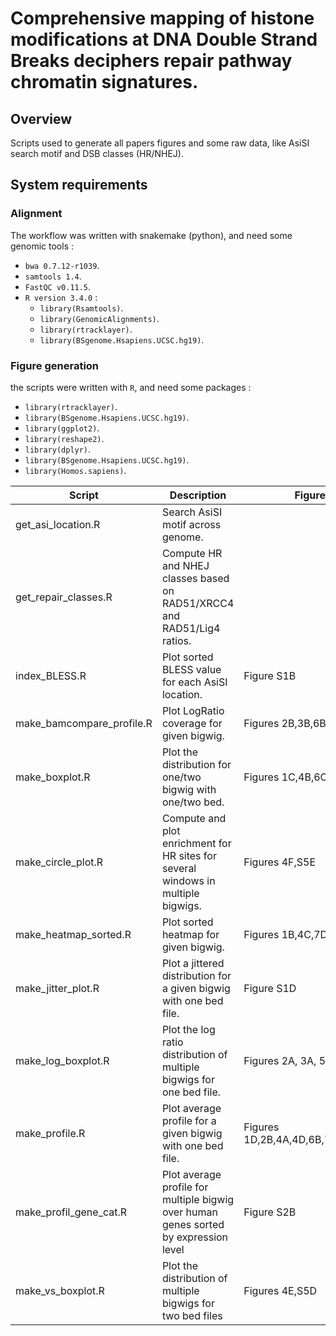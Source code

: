 # Comprehensive mapping of histone modifications at DNA Double Strand Breaks deciphers repair pathway chromatin signatures.

## Overview

Scripts used to generate all papers figures and some raw data, like AsiSI search motif and DSB classes (HR/NHEJ).

## System requirements

### Alignment

The workflow was written with snakemake (python), and need some genomic tools : 

* `bwa 0.7.12-r1039`.
* `samtools 1.4`.
* `FastQC v0.11.5`.
* `R version 3.4.0` :
  * `library(Rsamtools)`.
  * `library(GenomicAlignments)`.
  * `library(rtracklayer)`.
  * `library(BSgenome.Hsapiens.UCSC.hg19)`.

### Figure generation

the scripts were written with `R`, and need some packages : 

* `library(rtracklayer)`.
* `library(BSgenome.Hsapiens.UCSC.hg19)`.
* `library(ggplot2)`.
* `library(reshape2)`.
* `library(dplyr)`.
* `library(BSgenome.Hsapiens.UCSC.hg19)`.
* `library(Homos.sapiens)`.

| Script                    | Description                                                                          | Figures                           |
|---------------------------|--------------------------------------------------------------------------------------|-----------------------------------|
| get_asi_location.R        | Search AsiSI motif across genome.                                                    |                           |
| get_repair_classes.R      | Compute HR and NHEJ classes based on RAD51/XRCC4 and RAD51/Lig4 ratios.              |                                   |
| index_BLESS.R             | Plot sorted BLESS value for each AsiSI location.                                     | Figure S1B                        |
| make_bamcompare_profile.R | Plot LogRatio coverage for given bigwig.                                             | Figures 2B,3B,6B,S2D              |
| make_boxplot.R            | Plot the distribution for one/two bigwig with one/two bed.                           | Figures 1C,4B,6C,7B,7E,S4E        |
| make_circle_plot.R        | Compute and plot enrichment for HR sites for several windows in multiple bigwigs.    | Figures 4F,S5E                    |
| make_heatmap_sorted.R     | Plot sorted heatmap for given bigwig.                                                | Figures 1B,4C,7D,S4D,S6C          |
| make_jitter_plot.R        | Plot a jittered distribution for a given bigwig with one bed file.                   | Figure S1D                        |
| make_log_boxplot.R        | Plot the log ratio distribution of multiple bigwigs for one bed file.                | Figures 2A, 3A, 5A, 5B            |
| make_profile.R            | Plot average profile for a given bigwig with one bed file.                           | Figures 1D,2B,4A,4D,6B,7C,S6A,S6F |
| make_profil_gene_cat.R    | Plot average profile for multiple bigwig over human genes sorted by expression level | Figure S2B                        |
| make_vs_boxplot.R         | Plot the distribution of multiple bigwigs for two bed files                          | Figures 4E,S5D                    |
